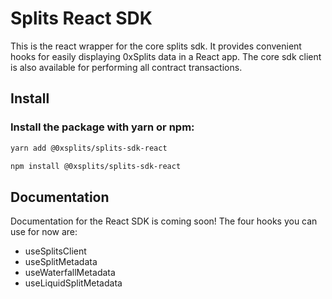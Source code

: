 # Splits React SDK

This is the react wrapper for the core splits sdk. It provides convenient hooks for easily 
displaying 0xSplits data in a React app. The core sdk client is also available for performing 
all contract transactions.

## Install

### Install the package with yarn or npm:

```bash
yarn add @0xsplits/splits-sdk-react

npm install @0xsplits/splits-sdk-react

```

## Documentation

Documentation for the React SDK is coming soon! The four hooks you can use for now are:
- useSplitsClient
- useSplitMetadata
- useWaterfallMetadata
- useLiquidSplitMetadata
